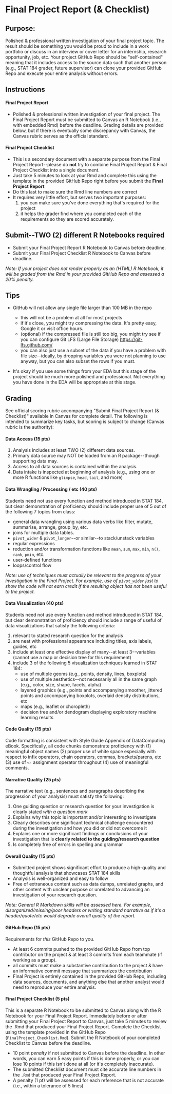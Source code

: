# Final Project Report (& Checklist)


## Purpose: 

Polished & professional written investigation of your final project topic.  The result should be something you would be proud to include in a work portfolio or discuss in an interview or cover letter for an internship, research opportunity, job, etc.  Your project GitHub Repo should be "self-contained" meaning that it includes access to the source data such that another person (e.g., STAT 184 grader, future supervisor) can clone your provided GitHub Repo and execute your entire analysis without errors.  


## Instructions 


#### Final Project Report

- Polished & professional written investigation of your final project.  The Final Project Report must be submitted to Canvas an R Notebook (i.e., with embedded Rmd) before the deadline.  Grading details are provided below, but if there is eventually some discrepancy with Canvas, the Canvas rubric serves as the official standard.


#### Final Project Checklist

- This is a secondary document with a separate purpose from the Final Project Report--please do **not** try to combine Final Project Report & Final Project Checklist into a single document.  
- Just take 5 minutes to look at your Rmd and complete this using the template in the provided GitHub Repo right before you submit the **Final Project Report**
- Do this last to make sure the Rmd line numbers are correct
- It requires very little effort, but serves two important purposes: 
    1. you can make sure you've done everything that's required for the project  
    2. it helps the grader find where you completed each of the requirements so they are scored accurately.  



## Submit--TWO (2) different R Notebooks required

- Submit your Final Project Report R Notebook to Canvas before deadline.  
- Submit your Final Project Checklist R Notebook to Canvas before deadline.  

*Note: If your project does not render properly as an (HTML) R Notebook, it will be graded from the Rmd in your provided GitHub Repo and assessed a 20% penalty.*



## Tips

- GitHub will not allow any single file larger than 100 MB in the repo
    - this will not be a problem at all for most projects
    - if it's close, you might try compressing the data.  It's pretty easy, Google it or visit office hours.
    - (optional) if the compressed file is still too big, you might try see if you can configure Git LFS (Large File Storage) <https://git-lfs.github.com/>
    - you can also just use a subset of the data if you have a problem with file size--ideally, by dropping variables you were not planning to use anyway, but you can also subset the rows if you must.

- It's okay if you use some things from your EDA but this stage of the project should be much more polished and professional. Not everything you have done in the EDA will be appropriate at this stage.  





## Grading

See official scoring rubric accompanying "Submit Final Project Report (& Checklist)" available in Canvas for complete detail.  The following is intended to summarize key tasks, but scoring is subject to change (Canvas rubric is the authority): 


#### Data Access (15 pts)

1. Analysis includes at least TWO (2) different data sources. 
2. Primary data source may NOT be loaded from an R package--though supporting data may. 
3. Access to all data sources is contained within the analysis. 
4. Data intake is inspected at beginning of analysis (e.g., using one or more R functions like `glimpse`, `head`, `tail`, and more)


#### Data Wrangling / Processing / etc (40 pts)

Students need not use every function and method introduced in STAT 184, but clear demonstration of proficiency should include proper use of 5 out of the following 7 topics from class: 

- general data wrangling using various data verbs like filter, mutate, summarise, arrange, group_by, etc. 
- joins for multiple data tables. 
- `pivot_wider` & `pivot_longer`--or similar--to stack/unstack variables 
- regular expressions 
- reduction and/or transformation functions like `mean`, `sum`, `max`, `min`, `n()`, `rank`, `pmin`, etc. 
- user-defined functions 
- loops/control flow 


*Note: use of techniques must actually be relevant to the progress of your investigation in the Final Project.  For example, use of `pivot_wider` just to show the code will not earn credit if the resulting object has not been useful to the project.*

#### Data Visualization (40 pts)

Students need not use every function and method introduced in STAT 184, but clear demonstration of proficiency should include a range of useful of data visualizations that satisfy the following criteria:  

1. relevant to stated research question for the analysis
2. are neat with professional appearance including titles, axis labels, guides, etc 
3. include at least one effective display of many--at least 3--variables (cannot use a map or decision tree for this requirement)
4. include 3 of the following 5 visualization techniques learned in STAT 184: 
    - use of multiple geoms (e.g., points, density, lines, boxplots) 
    - use of multiple aesthetics--not necessarily all in the same graph (e.g., color, size, shape, facets, alpha)
    - layered graphics (e.g., points and accompanying smoother, jittered points and accompanying boxplots, overlaid density distributions, etc 
    - maps (e.g., leaflet or choropleth)
    - decision tree and/or dendogram displaying exploratory machine learning results


#### Code Quality (15 pts)

Code formatting is consistent with Style Guide Appendix of DataComputing eBook.  Specifically, all code chunks demonstrate proficiency with (1) meaningful object names (2) proper use of white space especially with respect to infix operators, chain operators, commas, brackets/parens, etc (3) use of `<-` assignment operator throughout (4) use of meaningful comments.

#### Narrative Quality (25 pts)

The narrative text (e.g., sentences and paragraphs describing the progression of your analysis) must satisfy the following: 

1. One guiding question or research question for your investigation is clearly stated *with a question mark*
2. Explains why this topic is important and/or interesting to investigate
3. Clearly describes one significant technical challenge encountered during the investigation and how you did or did not overcome it 
4. Explains one or more significant findings or conclusions of your investigation that is **clearly related to the guiding/research question**
5. Is completely free of errors in spelling and grammar


#### Overall Quality (15 pts)

- Submitted project shows significant effort to produce a high-quality and thoughtful analysis that showcases STAT 184 skills
- Analysis is well-organized and easy to follow 
- Free of extraneous content such as data dumps, unrelated graphs, and other content with unclear purpose or unrelated to advancing an investigation of your research question.


*Note: General R Markdown skills will be assessed here.  For example, disorganized/missing/poor headers or writing standard narrative as if it's a header/quote/etc would degrade overall quality of the report.*


#### GitHub Repo (15 pts)

Requirements for *this* GitHub Repo to you.

- At least 6 commits pushed to the provided GitHub Repo from top contributor on the project & at least 3 commits from each teammate (if working as a group). 
- all commits must make a substantive contribution to the project & have an informative commit message that summarizes the contribution 
- Final Project is entirely contained in the provided GitHub Repo, including data sources, documents, and anything else that another analyst would need to reproduce your entire analysis.


#### Final Project Checklist (5 pts)

This is a separate R Notebook to be submitted to Canvas along with the R Notebook for your Final Project Report.  Immediately before or after submitting your Final Project Report to Canvas, just take 5 minutes to review the .Rmd that produced your Final Project Report.  Complete the Checklist using the template provided in the GitHub Repo (`FinalProject_Checklist.Rmd`).  Submit the R Notebook of your completed Checklist to Canvas before the deadline.

- 10 point *penalty* if not submitted to Canvas before the deadline. In other words, you can earn 5 easy points if this is done properly, or you can lose 10 points if this isn't done at all (or it's completely inaccurate).
- The submitted Checklist document must cite accurate line numbers in the `.Rmd` that produced your Final Project Report. 
- A penalty (1 pt) will be assessed for each reference that is not accurate (i.e., within a tolerance of 5 lines)


